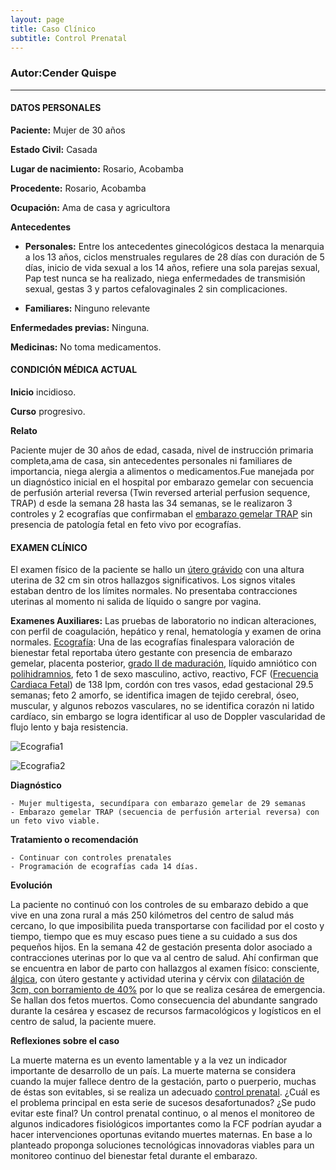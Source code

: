 ```yaml
---
layout: page
title: Caso Clínico
subtitle: Control Prenatal
---
```



### Autor:Cender Quispe
- - - 
#### **DATOS PERSONALES**

**Paciente:** Mujer de 30 años


**Estado Civil:** Casada


**Lugar de nacimiento:** Rosario, Acobamba


**Procedente:** Rosario, Acobamba


**Ocupación:** Ama de casa y agricultora




**Antecedentes**
    
   - **Personales:** Entre los antecedentes ginecológicos destaca la menarquia a los 13 años, ciclos menstruales regulares de 28 días con duración de 5 días, inicio de vida sexual                      a los 14 años, refiere una sola parejas sexual, Pap test nunca se ha realizado, niega enfermedades de transmisión sexual, gestas 3 y partos cefalovaginales 2                      sin complicaciones.
   
   
   - **Familiares:** Ninguno relevante

**Enfermedades previas:** Ninguna.


**Medicinas:** No toma medicamentos.

#### **CONDICIÓN MÉDICA ACTUAL**
**Inicio** incidioso.

**Curso** progresivo.

**Relato**


Paciente mujer de 30 años de edad, casada, nivel de instrucción primaria completa,ama de casa, sin antecedentes personales ni familiares de importancia, niega alergia a alimentos 
o medicamentos.Fue manejada por un diagnóstico inicial en el hospital por embarazo gemelar con secuencia de perfusión arterial reversa (Twin reversed arterial perfusion sequence, TRAP) d esde la
semana 28 hasta las 34 semanas, se le realizaron 3 controles y 2 ecografías que confirmaban el [embarazo gemelar TRAP](/prueba.github.io/Documentacion/ConceptosClaves/) sin presencia de patología fetal en feto vivo por ecografías.

#### **EXAMEN CLÍNICO**
El examen físico de la paciente se hallo un [útero grávido](/prueba.github.io/Documentacion/ConceptosClaves/) con una altura uterina de 32 cm sin otros hallazgos significativos. Los signos vitales estaban dentro de los límites normales. No presentaba contracciones uterinas al momento ni salida de líquido o sangre por vagina.

**Examenes Auxiliares:**
Las pruebas de laboratorio no indican alteraciones, con perfil de coagulación, hepático y renal, hematología y examen de orina normales. [Ecografía](/prueba.github.io/Documentacion/ConceptosClaves/): Una de las ecografías finalespara valoración de bienestar fetal reportaba útero gestante con presencia de embarazo gemelar, placenta posterior, [grado II de maduración](/prueba.github.io/Documentacion/ConceptosClaves/), líquido amniótico con [polihidramnios](/prueba.github.io/Documentacion/ConceptosClaves/), feto 1 de sexo masculino, activo, reactivo, FCF ([Frecuencia Cardiaca Fetal](/prueba.github.io/Documentacion/ConceptosClaves/)) de 138 lpm, cordón con tres vasos, edad gestacional 29.5 semanas; feto 2 amorfo, se identifica imagen de tejido cerebral, óseo, muscular, y algunos rebozos vasculares, no se identifica corazón ni latido cardíaco, sin embargo se logra identificar al uso de Doppler vascularidad de flujo lento y baja resistencia.

![Ecografia1](https://github.com/equipo18-fundbio/prueba.github.io/blob/master/assets/img/ecografia1.PNG?raw=true)

    
![Ecografia2](https://github.com/equipo18-fundbio/prueba.github.io/blob/master/assets/img/ecografia2.PNG?raw=true)

**Diagnóstico**

    - Mujer multigesta, secundípara con embarazo gemelar de 29 semanas
    - Embarazo gemelar TRAP (secuencia de perfusión arterial reversa) con un feto vivo viable.
    
**Tratamiento o recomendación**

    - Continuar con controles prenatales
    - Programación de ecografías cada 14 días.
    
**Evolución**

La paciente no continuó con los controles de su embarazo debido a que vive en una zona rural a más 250 kilómetros del centro de salud más cercano, lo que imposibilita pueda transportarse con facilidad por el costo y tiempo, tiempo que es muy escaso pues tiene a su cuidado a sus dos pequeños hijos. En la semana 42 de gestación presenta dolor asociado a contracciones uterinas por lo que va al centro de salud. Ahí confirman que se encuentra en labor de parto con hallazgos al examen físico: consciente, [álgica](/prueba.github.io/Documentacion/ConceptosClaves/), con útero gestante y actividad uterina y cérvix con [dilatación de 3cm, con borramiento de 40%](/prueba.github.io/Documentacion/ConceptosClaves/) por lo que se realiza cesárea de emergencia. Se hallan dos fetos muertos. Como consecuencia del abundante sangrado durante la cesárea y escasez de recursos farmacológicos y logísticos en el centro de salud, la paciente muere.

**Reflexiones sobre el caso**

La muerte materna es un evento lamentable y a la vez un indicador importante de desarrollo de un país. La muerte materna se considera cuando la mujer fallece dentro de la gestación, parto o puerperio, muchas de éstas son evitables, si se realiza un adecuado [control prenatal](/prueba.github.io/Documentacion/ConceptosClaves/). ¿Cuál es el problema principal en esta serie de sucesos desafortunados? ¿Se pudo evitar este final? Un control prenatal continuo, o al menos el monitoreo de algunos indicadores fisiológicos importantes como la FCF podrían ayudar a hacer intervenciones oportunas evitando muertes maternas. En base a lo planteado proponga soluciones tecnológicas innovadoras viables para un monitoreo continuo del bienestar fetal durante el embarazo.









